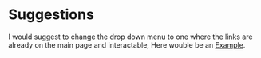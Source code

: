 # Suggestions
<!-- this would probably be better for the end user as they wouldnt have to do an extra step -->
I would suggest to change the drop down menu to one where the links are already on the main page and interactable,
Here wouble be an [Example](https://shorturl.at/PFRF5).
##
